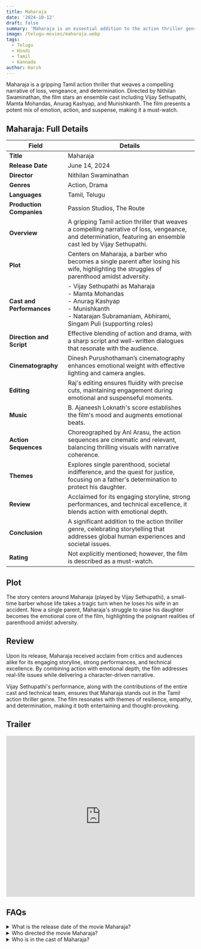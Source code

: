 ```yaml
---
title: Maharaja
date: '2024-10-12'
draft: false
summary: 'Maharaja is an essential addition to the action thriller genre, celebrating the power of storytelling.'
image: /telugu-movies/maharaja.webp
tags:
  - Telugu
  - Hindi
  - Tamil
  - Kannada
author: Harsh
---
```


Maharaja is a gripping Tamil action thriller that weaves a compelling narrative of loss, vengeance, and determination. Directed by Nithilan Swaminathan, the film stars an ensemble cast including Vijay Sethupathi, Mamta Mohandas, Anurag Kashyap, and Munishkanth. The film presents a potent mix of emotion, action, and suspense, making it a must-watch.

## Maharaja: Full Details

| **Field**                 | **Details**                                                                                                                                                    |
| ------------------------- | -------------------------------------------------------------------------------------------------------------------------------------------------------------- |
| **Title**                 | Maharaja                                                                                                                                                       |
| **Release Date**          | June 14, 2024                                                                                                                                                  |
| **Director**              | Nithilan Swaminathan                                                                                                                                           |
| **Genres**                | Action, Drama                                                                                                                                                  |
| **Languages**             | Tamil, Telugu                                                                                                                                                  |
| **Production Companies**  | Passion Studios, The Route                                                                                                                                     |
| **Overview**              | A gripping Tamil action thriller that weaves a compelling narrative of loss, vengeance, and determination, featuring an ensemble cast led by Vijay Sethupathi. |
| **Plot**                  | Centers on Maharaja, a barber who becomes a single parent after losing his wife, highlighting the struggles of parenthood amidst adversity.                    |
| **Cast and Performances** | - Vijay Sethupathi as Maharaja<br>- Mamta Mohandas<br>- Anurag Kashyap<br>- Munishkanth<br>- Natarajan Subramaniam, Abhirami, Singam Puli (supporting roles)   |
| **Direction and Script**  | Effective blending of action and drama, with a sharp script and well-written dialogues that resonate with the audience.                                        |
| **Cinematography**        | Dinesh Purushothaman’s cinematography enhances emotional weight with effective lighting and camera angles.                                                     |
| **Editing**               | Raj's editing ensures fluidity with precise cuts, maintaining engagement during emotional and suspenseful moments.                                             |
| **Music**                 | B. Ajaneesh Loknath's score establishes the film's mood and augments emotional beats.                                                                          |
| **Action Sequences**      | Choreographed by Anl Arasu, the action sequences are cinematic and relevant, balancing thrilling visuals with narrative coherence.                             |
| **Themes**                | Explores single parenthood, societal indifference, and the quest for justice, focusing on a father's determination to protect his daughter.                    |
| **Review**                | Acclaimed for its engaging storyline, strong performances, and technical excellence, it blends action with emotional depth.                                    |
| **Conclusion**            | A significant addition to the action thriller genre, celebrating storytelling that addresses global human experiences and societal issues.                     |
| **Rating**                | Not explicitly mentioned; however, the film is described as a must-watch.                                                                                      |

## Plot

The story centers around Maharaja (played by Vijay Sethupathi), a small-time barber whose life takes a tragic turn when he loses his wife in an accident. Now a single parent, Maharaja's struggle to raise his daughter becomes the emotional core of the film, highlighting the poignant realities of parenthood amidst adversity.

## Review

Upon its release, Maharaja received acclaim from critics and audiences alike for its engaging storyline, strong performances, and technical excellence. By combining action with emotional depth, the film addresses real-life issues while delivering a character-driven narrative.

Vijay Sethupathi's performance, along with the contributions of the entire cast and technical team, ensures that Maharaja stands out in the Tamil action thriller genre. The film resonates with themes of resilience, empathy, and determination, making it both entertaining and thought-provoking.

## Trailer

<iframe width="100%" height="430" src="https://www.youtube.com/embed/2yRxitP6f0k?si=LvcIAo71346bcGrG" frameborder="0" allow="accelerometer; autoplay; clipboard-write; encrypted-media; gyroscope; picture-in-picture; web-share" referrerpolicy="strict-origin-when-cross-origin" allowfullscreen></iframe>

## FAQs

<details>
    <summary>What is the release date of the movie Maharaja?</summary>
    <p>Maharaja was released in theatres on June 14, 2024.</p>
</details>

<details>
    <summary>Who directed the movie Maharaja?</summary>
    <p>The movie was directed by Nithilan Swaminathan.</p>
</details>

<details>
    <summary>Who is in the cast of Maharaja?</summary>
    <ul>
        <li>Vijay Sethupathi</li>
        <li>Mamta Mohandas</li>
        <li>Anurag Kashyap</li>
        <li>Munishkanth</li>
    </ul>
</details>
